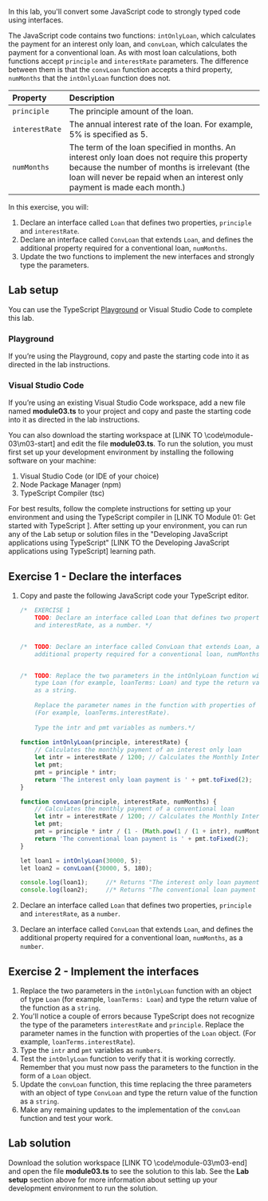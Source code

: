 
In this lab, you'll convert some JavaScript code to strongly typed code using interfaces.

The JavaScript code contains two functions: `intOnlyLoan`, which calculates the payment for an interest only loan, and `convLoan`, which calculates the payment for a conventional loan. As with most loan calculations, both functions accept `principle` and `interestRate` parameters. The difference between them is that the `convLoan` function accepts a third property, `numMonths` that the `intOnlyLoan` function does not.

| Property| Description|
| :--- | :--- |
| `principle`| The principle amount of the loan.|
| `interestRate`| The annual interest rate of the loan. For example, 5% is specified as 5.|
| `numMonths`| The term of the loan specified in months. An interest only loan does not require this property because the number of months is irrelevant (the loan will never be repaid when an interest only payment is made each month.)|

In this exercise, you will:

1. Declare an interface called `Loan` that defines two properties, `principle` and `interestRate`.
2. Declare an interface called `ConvLoan` that extends `Loan`, and defines the additional property required for a conventional loan, `numMonths`.
3. Update the two functions to implement the new interfaces and strongly type the parameters.

## Lab setup

You can use the TypeScript [Playground](https://www.typescriptlang.org/play) or Visual Studio Code to complete this lab.

### Playground

If you’re using the Playground, copy and paste the starting code into it as directed in the lab instructions.

### Visual Studio Code

If you’re using an existing Visual Studio Code workspace, add a new file named **module03.ts** to your project and copy and paste the starting code into it as directed in the lab instructions. 

You can also download the starting workspace at [LINK TO \code\module-03\m03-start] and edit the file **module03.ts**. To run the solution, you must first set up your development environment by installing the following software on your machine:

1. Visual Studio Code (or IDE of your choice)
2. Node Package Manager (npm)
3. TypeScript Compiler (tsc)

For best results, follow the complete instructions for setting up your environment and using the TypeScript compiler in [LINK TO Module 01: Get started with TypeScript ]. After setting up your environment, you can run any of the Lab setup or solution files in the "Developing JavaScript applications using TypeScript" [LINK TO the Developing JavaScript applications using TypeScript] learning path.

## Exercise 1 - Declare the interfaces

1. Copy and paste the following JavaScript code your TypeScript editor.

   ```javascript
   /*  EXERCISE 1
       TODO: Declare an interface called Loan that defines two properties, principle 
       and interestRate, as a number. */


   /*  TODO: Declare an interface called ConvLoan that extends Loan, and defines the 
       additional property required for a conventional loan, numMonths, as a number. */


   /*  TODO: Replace the two parameters in the intOnlyLoan function with an object of 
       type Loan (for example, loanTerms: Loan) and type the return value of the function 
       as a string. 
       
       Replace the parameter names in the function with properties of the Loan object.
       (For example, loanTerms.interestRate).
    
       Type the intr and pmt variables as numbers.*/   
    
   function intOnlyLoan(principle, interestRate) {
       // Calculates the monthly payment of an interest only loan
       let intr = interestRate / 1200; // Calculates the Monthly Interest Rate of the loan
       let pmt;
       pmt = principle * intr;
       return 'The interest only loan payment is ' + pmt.toFixed(2);
   }
   
   function convLoan(principle, interestRate, numMonths) {
       // Calculates the monthly payment of a conventional loan
       let intr = interestRate / 1200; // Calculates the Monthly Interest Rate of the loan
       let pmt;
       pmt = principle * intr / (1 - (Math.pow(1 / (1 + intr), numMonths)));
       return 'The conventional loan payment is ' + pmt.toFixed(2);
   }
   
   let loan1 = intOnlyLoan(30000, 5);
   let loan2 = convLoan({30000, 5, 180);
   
   console.log(loan1);     //* Returns "The interest only loan payment is 125.00" 
   console.log(loan2);     //* Returns "The conventional loan payment is 237.24" 
   ```

2. Declare an interface called `Loan` that defines two properties, `principle` and `interestRate`, as a `number`.
3. Declare an interface called `ConvLoan` that extends `Loan`, and defines the additional property required for a conventional loan, `numMonths`, as a `number`.

## Exercise 2 - Implement the interfaces

1. Replace the two parameters in the `intOnlyLoan` function with an object of type `Loan` (for example, `loanTerms: Loan`) and type the return value of the function as a `string`.
2. You'll notice a couple of errors because TypeScript does not recognize the type of the parameters `interestRate` and `principle`. Replace the parameter names in the function with properties of the `Loan` object. (For example, `loanTerms.interestRate`).
3. Type the `intr` and `pmt` variables as `numbers`.
4. Test the `intOnlyLoan` function to verify that it is working correctly. Remember that you must now pass the parameters to the function in the form of a `Loan` object.
5. Update the `convLoan` function, this time replacing the three parameters with an object of type `ConvLoan` and type the return value of the function as a `string`.
6. Make any remaining updates to the implementation of the `convLoan` function and test your work.

## Lab solution

Download the solution workspace [LINK TO \code\module-03\m03-end] and open the file **module03.ts** to see the solution to this lab. See the **Lab setup** section above for more information about setting up your development environment to run the solution.
